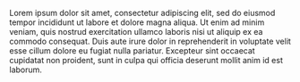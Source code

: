 Lorem ipsum dolor sit amet, consectetur adipiscing elit, sed
do eiusmod tempor incididunt ut labore et dolore magna
aliqua. Ut enim ad minim veniam, quis nostrud exercitation
ullamco laboris nisi ut aliquip ex ea commodo consequat.
Duis aute irure dolor in reprehenderit in voluptate velit esse
cillum dolore eu fugiat nulla pariatur. Excepteur sint
occaecat cupidatat non proident, sunt in culpa qui officia
deserunt mollit anim id est laborum.